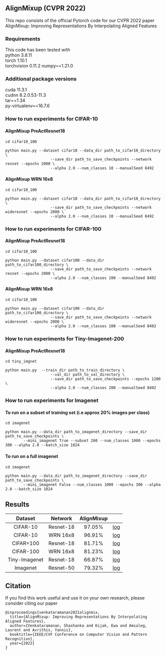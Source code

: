 ## AlignMixup (CVPR 2022)
This repo consists of the official Pytorch code for our CVPR 2022 paper AlignMixup: Improving Representations By Interpolating Aligned Features  

### Requirements
This code has been tested with  
python 3.8.11  
torch 1.10.1  
torchvision 0.11.2
numpy==1.21.0

### Additional package versions
cuda 11.3.1  
cudnn 8.2.0.53-11.3   
tar==1.34  
py-virtualenv==16.7.6


### How to run experiments for CIFAR-10

#### AlignMixup PreActResnet18
```
cd cifar10_100  

python main.py --dataset cifar10 --data_dir path_to_cifar10_directory \
					--save_dir path_to_save_checkpoints --network resnet --epochs 2000 \
					--alpha 2.0 --num_classes 10 --manualSeed 8492 
```

####  AlignMixup WRN 16x8
```
cd cifar10_100  

python main.py --dataset cifar10 --data_dir path_to_cifar10_directory \
					--save_dir path_to_save_checkpoints --network wideresnet --epochs 2000 \
					--alpha 2.0 --num_classes 10 --manualSeed 8492
```



### How to run experiments for CIFAR-100

#### AlignMixup PreActResnet18
```
cd cifar10_100  

python main.py --dataset cifar100 --data_dir path_to_cifar100_directory \
					--save_dir path_to_save_checkpoints --network resnet --epochs 2000 \
					--alpha 2.0 --num_classes 100 --manualSeed 8492 
```

####  AlignMixup WRN 16x8
```
cd cifar10_100  

python main.py --dataset cifar100 --data_dir path_to_cifar100_directory \
					--save_dir path_to_save_checkpoints --network wideresnet --epochs 2000 \
					--alpha 2.0 --num_classes 100 --manualSeed 8492 
```


### How to run experiments for Tiny-Imagenet-200

  
#### AlignMixup PreActResnet18
```
cd tiny_imgnet  

python main.py  --train_dir path_to_train_directory \
					--val_dir path_to_val_directory \
					--save_dir path_to_save_checkpoints --epochs 1200 \
					--alpha 2.0 --num_classes 200 --manualSeed 8492
```


### How to run experiments for Imagenet

#### To run on a subset of training set (i.e approx 20% images per class)

```
cd imagenet  

python main.py --data_dir path_to_imagenet_directory --save_dir path_to_save_checkpoints \
		--mini_imagenet True --subset 260 --num_classes 1000 --epochs 300 --alpha 2.0 --batch_size 1024
```


#### To run on a full imagenet

```
cd imagenet  

python main.py --data_dir path_to_imagenet_directory --save_dir path_to_save_checkpoints \
		--mini_imagenet False --num_classes 1000 --epochs 300 --alpha 2.0 --batch_size 1024
```

## Results

|  Dataset       | Network   | AlignMixup |   |
|:--------------:|:---------:|:----------:|---|
| CIFAR-10       | Resnet-18 | 97.05%     | [log](logfiles/cifar10/log.txt)  |
| CIFAR-10       | WRN 16x8  | 96.91%     | [log](logfiles/cifar10/log_wrn16x8.txt) |  
| CIFAR=100      | Resnet-18 | 81.71%     | [log](logfiles/cifar100/log.txt)        |  
| CIFAR-100      | WRN 16x8  | 81.23%     | [log](logfiles/cifar100/log_wrn16x8.txt)|  
| Tiny-Imagenet  | Resnet-18 | 66.87%     | [log](logfiles/TI/log.txt)              |  
| Imagenet       | Resnet-50 | 79.32%     | [log](logfiles/imnet/log.txt)           |  


## Citation

If you find this work useful and use it on your own research, please consider citing our paper  

```
@inproceedings{venkataramanan2021alignmix,
  title={AlignMixup: Improving Representations By Interpolating Aligned Features},
  author={Venkataramanan, Shashanka and Kijak, Ewa and Amsaleg, Laurent and Avrithis, Yannis},
  booktitle={IEEE/CVF Conference on Computer Vision and Pattern Recognition},
  year={2022}
}

```
